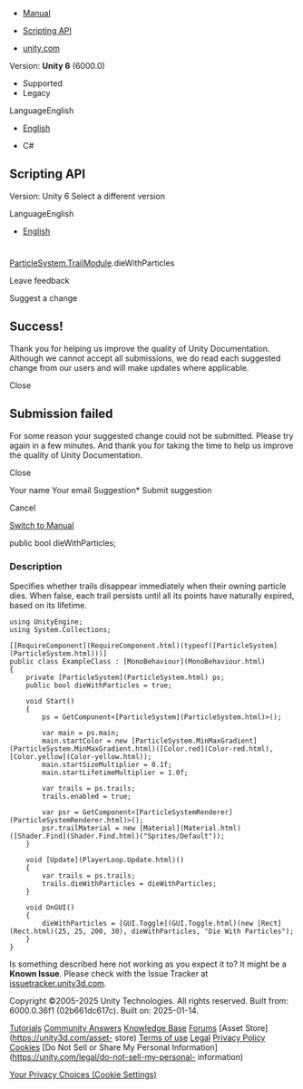 [ ]()

  * [Manual](../Manual/index.html)
  * [Scripting API](../ScriptReference/index.html)

  * [unity.com](https://unity.com/)

Version: **Unity 6** (6000.0)

  * Supported
  * Legacy

LanguageEnglish

  * [English]()

  * C#

[ ](https://docs.unity3d.com)

## Scripting API

Version: Unity 6 Select a different version

LanguageEnglish

  * [English]()

#
[ParticleSystem.TrailModule](ParticleSystem.TrailModule.html).dieWithParticles

Leave feedback

Suggest a change

## Success!

Thank you for helping us improve the quality of Unity Documentation. Although
we cannot accept all submissions, we do read each suggested change from our
users and will make updates where applicable.

Close

## Submission failed

For some reason your suggested change could not be submitted. Please <a>try
again</a> in a few minutes. And thank you for taking the time to help us
improve the quality of Unity Documentation.

Close

Your name Your email Suggestion* Submit suggestion

Cancel

[Switch to Manual](../Manual/class-ParticleSystem.html "Go to ParticleSystem
Component in the Manual")

public bool dieWithParticles;

### Description

Specifies whether trails disappear immediately when their owning particle
dies. When false, each trail persists until all its points have naturally
expired, based on its lifetime.

    
    
    using UnityEngine;
    using System.Collections;  
      
    [[RequireComponent](RequireComponent.html)(typeof([ParticleSystem](ParticleSystem.html)))]
    public class ExampleClass : [MonoBehaviour](MonoBehaviour.html)
    {
        private [ParticleSystem](ParticleSystem.html) ps;
        public bool dieWithParticles = true;  
      
        void Start()
        {
            ps = GetComponent<[ParticleSystem](ParticleSystem.html)>();  
      
            var main = ps.main;
            main.startColor = new [ParticleSystem.MinMaxGradient](ParticleSystem.MinMaxGradient.html)([Color.red](Color-red.html), [Color.yellow](Color-yellow.html));
            main.startSizeMultiplier = 0.1f;
            main.startLifetimeMultiplier = 1.0f;  
      
            var trails = ps.trails;
            trails.enabled = true;  
      
            var psr = GetComponent<[ParticleSystemRenderer](ParticleSystemRenderer.html)>();
            psr.trailMaterial = new [Material](Material.html)([Shader.Find](Shader.Find.html)("Sprites/Default"));
        }  
      
        void [Update](PlayerLoop.Update.html)()
        {
            var trails = ps.trails;
            trails.dieWithParticles = dieWithParticles;
        }  
      
        void OnGUI()
        {
            dieWithParticles = [GUI.Toggle](GUI.Toggle.html)(new [Rect](Rect.html)(25, 25, 200, 30), dieWithParticles, "Die With Particles");
        }
    }
    

Is something described here not working as you expect it to? It might be a
**Known Issue**. Please check with the Issue Tracker at
[issuetracker.unity3d.com](https://issuetracker.unity3d.com).

Copyright ©2005-2025 Unity Technologies. All rights reserved. Built from:
6000.0.36f1 (02b661dc617c). Built on: 2025-01-14.

[Tutorials](https://unity3d.com/learn) [Community
Answers](https://answers.unity3d.com) [Knowledge
Base](https://support.unity3d.com/hc/en-us)
[Forums](https://forum.unity3d.com) [Asset Store](https://unity3d.com/asset-
store) [Terms of use](https://docs.unity3d.com/Manual/TermsOfUse.html)
[Legal](https://unity.com/legal) [Privacy
Policy](https://unity.com/legal/privacy-policy)
[Cookies](https://unity.com/legal/cookie-policy) [Do Not Sell or Share My
Personal Information](https://unity.com/legal/do-not-sell-my-personal-
information)

[Your Privacy Choices (Cookie Settings)](javascript:void\(0\);)

